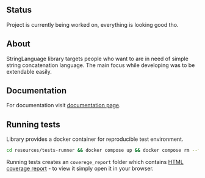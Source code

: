 Status
--------------------------
Project is currently being worked on, everything is looking good tho.

About
--------------------------
StringLanguage library targets people who want to are in need of simple string
concatenation language. The main focus while developing was to be extendable easily.

Documentation
--------------------------
For documentation visit [documentation page](/TODO).

Running tests
--------------------------
Library provides a docker container for reproducible test environment.
```bash
cd resources/tests-runner && docker compose up && docker compose rm --force
```
Running tests creates an `coverege_report` folder which contains [HTML coverage report](https://docs.phpunit.de/en/11.4/code-coverage.html) - to view it simply open it in your browser.